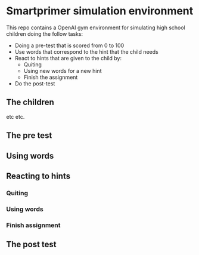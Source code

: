 # Smartprimer simulation environment

This repo contains a OpenAI gym environment for simulating high school children doing the follow tasks:
* Doing a pre-test that is scored from 0 to 100
* Use words that correspond to the hint that the child needs
* React to hints that are given to the child by:
    * Quiting
    * Using new words for a new hint
    * Finish the assignment
* Do the post-test



## The children
etc etc.

## The pre test

## Using words

## Reacting to hints

### Quiting
### Using words
### Finish assignment

## The post test